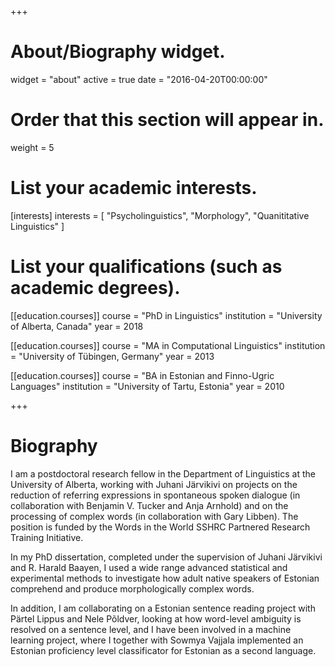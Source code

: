 +++
# About/Biography widget.
widget = "about"
active = true
date = "2016-04-20T00:00:00"

# Order that this section will appear in.
weight = 5

# List your academic interests.
[interests]
  interests = [
    "Psycholinguistics",
    "Morphology",
    "Quanititative Linguistics"
  ]

# List your qualifications (such as academic degrees).
[[education.courses]]
  course = "PhD in Linguistics"
  institution = "University of Alberta, Canada"
  year = 2018

[[education.courses]]
  course = "MA in Computational Linguistics"
  institution = "University of Tübingen, Germany"
  year = 2013

[[education.courses]]
  course = "BA in Estonian and Finno-Ugric Languages"
  institution = "University of Tartu, Estonia"
  year = 2010
 
+++

# Biography

I am a postdoctoral research fellow in the Department of Linguistics at the University of Alberta, working with Juhani Järvikivi on projects on the reduction of referring expressions in spontaneous spoken dialogue (in collaboration with Benjamin V. Tucker and Anja Arnhold) and on the processing of complex words (in collaboration with Gary Libben). The position is funded by the Words in the World SSHRC Partnered Research Training Initiative.   

In my PhD dissertation, completed under the supervision of Juhani Järvikivi and R. Harald Baayen, I used a wide range advanced statistical and experimental methods to investigate how adult native speakers of Estonian comprehend and produce morphologically complex words.

In addition, I am collaborating on a Estonian sentence reading project with Pärtel Lippus and Nele Põldver, looking at how word-level ambiguity is resolved on a sentence level, and I have been involved in a machine learning project, where I together with Sowmya Vajjala implemented an Estonian proficiency level classificator for Estonian as a second language.
 
